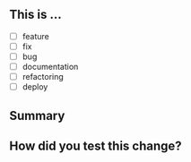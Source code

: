 ## This is ...

- [ ] feature
- [ ] fix
- [ ] bug
- [ ] documentation
- [ ] refactoring
- [ ] deploy

## Summary

## How did you test this change?
